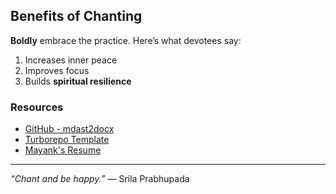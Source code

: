 ## Benefits of Chanting

**Boldly** embrace the practice. Here’s what devotees say:

1. Increases inner peace  
2. Improves focus  
3. Builds **spiritual resilience**

### Resources

- [GitHub - mdast2docx](https://github.com/md2docx/mdast2docx)
- [Turborepo Template](https://github.com/react18-tools/turborepo-template)
- [Mayank's Resume](https://mayank-chaudhari.vercel.app/resume)

---

*“Chant and be happy.”* — Srila Prabhupada
